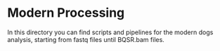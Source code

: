 # Modern Processing
In this directory you can find scripts and pipelines for the modern dogs analysis, starting from fastq files until BQSR.bam files.
